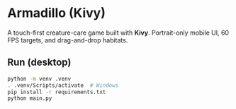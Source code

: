 # Armadillo (Kivy)

A touch-first creature-care game built with **Kivy**. Portrait-only mobile UI, 60 FPS targets, and drag-and-drop habitats.

## Run (desktop)

```bash
python -m venv .venv
. .venv/Scripts/activate  # Windows
pip install -r requirements.txt
python main.py
